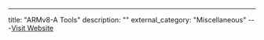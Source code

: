 ---
title: "ARMv8-A Tools"
description: ""
external_category: "Miscellaneous"
---[Visit Website](https://developer.arm.com/products/architecture/cpu-architecture/a-profile/exploration-tools)

